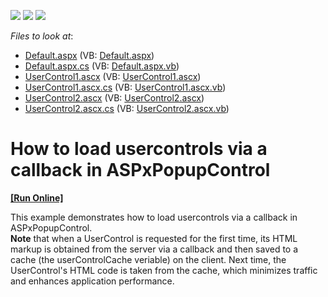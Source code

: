 <!-- default badges list -->
![](https://img.shields.io/endpoint?url=https://codecentral.devexpress.com/api/v1/VersionRange/128564695/13.1.4%2B)
[![](https://img.shields.io/badge/Open_in_DevExpress_Support_Center-FF7200?style=flat-square&logo=DevExpress&logoColor=white)](https://supportcenter.devexpress.com/ticket/details/E346)
[![](https://img.shields.io/badge/📖_How_to_use_DevExpress_Examples-e9f6fc?style=flat-square)](https://docs.devexpress.com/GeneralInformation/403183)
<!-- default badges end -->
<!-- default file list -->
*Files to look at*:

* [Default.aspx](./CS/WebSite/Default.aspx) (VB: [Default.aspx](./VB/WebSite/Default.aspx))
* [Default.aspx.cs](./CS/WebSite/Default.aspx.cs) (VB: [Default.aspx.vb](./VB/WebSite/Default.aspx.vb))
* [UserControl1.ascx](./CS/WebSite/UserControl1.ascx) (VB: [UserControl1.ascx](./VB/WebSite/UserControl1.ascx))
* [UserControl1.ascx.cs](./CS/WebSite/UserControl1.ascx.cs) (VB: [UserControl1.ascx.vb](./VB/WebSite/UserControl1.ascx.vb))
* [UserControl2.ascx](./CS/WebSite/UserControl2.ascx) (VB: [UserControl2.ascx](./VB/WebSite/UserControl2.ascx))
* [UserControl2.ascx.cs](./CS/WebSite/UserControl2.ascx.cs) (VB: [UserControl2.ascx.vb](./VB/WebSite/UserControl2.ascx.vb))
<!-- default file list end -->
# How to load usercontrols via a callback in ASPxPopupControl
<!-- run online -->
**[[Run Online]](https://codecentral.devexpress.com/e346/)**
<!-- run online end -->


<p>This example demonstrates how to load usercontrols via a callback in ASPxPopupControl.<br />
<strong>Note</strong> that when a UserControl is requested for the first time, its HTML markup is obtained from the server via a callback and then saved to a cache (the userControlCache veriable) on the client. Next time, the UserControl's HTML code is taken from the cache, which minimizes traffic and enhances application performance.</p>

<br/>


